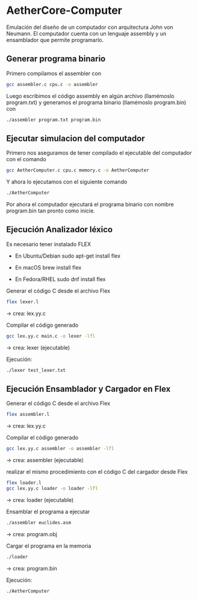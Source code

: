 # AetherCore-Computer
Emulación del diseño de un computador con arquitectura John von Neumann.
El computador cuenta con un lenguaje assembly y un ensamblador que permite programarlo.


## Generar programa binario
Primero compilamos el assembler con
```sh
gcc assembler.c cpu.c -o assembler
```
Luego escribimos el código assembly en algún archivo (llamémoslo program.txt)
y generamos el programa binario (llamémoslo program.bin) con
```sh
./assembler program.txt program.bin
```

## Ejecutar simulacion del computador
Primero nos aseguramos de tener compilado el ejecutable del computador con el comando
```sh
gcc AetherComputer.c cpu.c memory.c -o AetherComputer
```
Y ahora lo ejecutamos con el siguiente comando
```sh
./AetherComputer
```
Por ahora el computador ejecutará el programa binario con nombre program.bin tan pronto
como inicie.

## Ejecución Analizador léxico

Es necesario tener instalado FLEX
- En Ubuntu/Debian
sudo apt-get install flex

- En macOS
brew install flex

- En Fedora/RHEL
sudo dnf install flex

Generar el código C desde el archivo Flex
```sh
flex lexer.l
```
→ crea: lex.yy.c

Compilar el código generado
```sh
gcc lex.yy.c main.c -o lexer -lfl
```
→ crea: lexer (ejecutable)

Ejecución:
```sh
./lexer test_lexer.txt
```

## Ejecución Ensamblador y Cargador en Flex

Generar el código C desde el archivo Flex
```sh
flex assembler.l
```
→ crea: lex.yy.c

Compilar el código generado
```sh
gcc lex.yy.c assembler -o assembler -lfl
```
→ crea: assembler (ejecutable)

realizar el mismo procedimiento con el código C del cargador desde Flex
```sh
flex loader.l
gcc lex.yy.c loader -o loader -lfl
```
→ crea: loader (ejecutable)

Ensamblar el programa a ejecutar
```sh
./assembler euclides.asm
```
→ crea: program.obj

Cargar el programa en la memoria
```sh
./loader
```
→ crea: program.bin

Ejecución:
```sh
./AetherComputer
```
